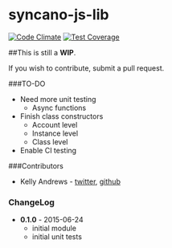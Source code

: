 # syncano-js-lib

[![Code Climate](https://codeclimate.com/repos/558ea6ad695680479a00276f/badges/97dca413d9b029dc5b01/gpa.svg)](https://codeclimate.com/repos/558ea6ad695680479a00276f/feed)  [![Test Coverage](https://codeclimate.com/github/Syncano/syncano-js-lib/badges/coverage.svg)](https://codeclimate.com/github/Syncano/syncano-js-lib/coverage)

##This is still a **WIP**.

If you wish to contribute, submit a pull request.

###TO-DO
+ Need more unit testing
  + Async functions
+ Finish class constructors
  + Account level
  + Instance level
  + Class level
+ Enable CI testing

###Contributors
* Kelly Andrews - [twitter](https://twitter.com/kellyjandrews), [github](https://github.com/kellyjandrews)


### ChangeLog
* **0.1.0** - 2015-06-24
    * initial module
    * initial unit tests
